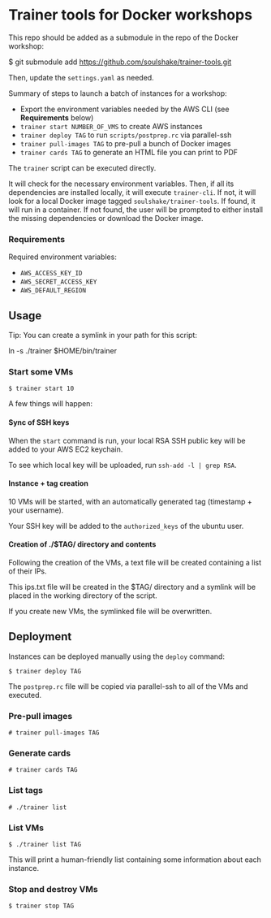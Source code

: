 # Trainer tools for Docker workshops

This repo should be added as a submodule in the repo of the Docker workshop:

  $ git submodule add https://github.com/soulshake/trainer-tools.git

Then, update the `settings.yaml` as needed.

Summary of steps to launch a batch of instances for a workshop:

* Export the environment variables needed by the AWS CLI (see **Requirements** below)
* `trainer start NUMBER_OF_VMS` to create AWS instances
* `trainer deploy TAG` to run `scripts/postprep.rc` via parallel-ssh
* `trainer pull-images TAG` to pre-pull a bunch of Docker images 
* `trainer cards TAG` to generate an HTML file you can print to PDF

The `trainer` script can be executed directly.

It will check for the necessary environment variables. Then, if all its dependencies are installed
locally, it will execute `trainer-cli`. If not, it will look for a local Docker image
tagged `soulshake/trainer-tools`. If found, it will run in a container. If not found,
the user will be prompted to either install the missing dependencies or download
the Docker image.

### Requirements

Required environment variables:

* `AWS_ACCESS_KEY_ID`
* `AWS_SECRET_ACCESS_KEY`
* `AWS_DEFAULT_REGION`

## Usage

Tip: You can create a symlink in your path for this script:

  ln -s ./trainer $HOME/bin/trainer

### Start some VMs

    $ trainer start 10

A few things will happen:

#### Sync of SSH keys

When the `start` command is run, your local RSA SSH public key will be added to your AWS EC2 keychain.

To see which local key will be uploaded, run `ssh-add -l | grep RSA`.

#### Instance + tag creation

10 VMs will be started, with an automatically generated tag (timestamp + your username).

Your SSH key will be added to the `authorized_keys` of the ubuntu user.

#### Creation of ./$TAG/ directory and contents

Following the creation of the VMs, a text file will be created containing a list of their IPs.

This ips.txt file will be created in the $TAG/ directory and a symlink will be placed in the working directory of the script.

If you create new VMs, the symlinked file will be overwritten.

## Deployment

Instances can be deployed manually using the `deploy` command:

    $ trainer deploy TAG

The `postprep.rc` file will be copied via parallel-ssh to all of the VMs and executed.

### Pre-pull images

    # trainer pull-images TAG

### Generate cards

    # trainer cards TAG

### List tags

    # ./trainer list

### List VMs

    $ ./trainer list TAG

This will print a human-friendly list containing some information about each instance.

### Stop and destroy VMs

    $ trainer stop TAG

